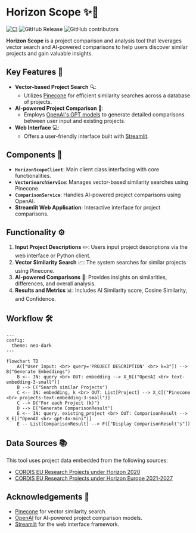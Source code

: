 
# Horizon Scope ✨📑

[![CI](https://github.com/turboflo/horizon-scope/actions/workflows/ci.yml/badge.svg?branch=development)](https://github.com/turboflo/horizon-scope/actions/workflows/ci.yml)
![GitHub Release](https://img.shields.io/github/v/release/turboflo/horizon-scope)
![GitHub contributors](https://img.shields.io/github/contributors/turboflo/horizon-scope)



**Horizon Scope** is a project comparison and analysis tool that leverages vector search and AI-powered comparisons to help users discover similar projects and gain valuable insights.

## Key Features 🌟

- **Vector-based Project Search** 🔍: 
  - Utilizes [Pinecone](https://www.pinecone.io/) for efficient similarity searches across a database of projects.
- **AI-powered Project Comparison** 🤖:
  - Employs [OpenAI's GPT models](https://openai.com/) to generate detailed comparisons between user input and existing projects.
- **Web Interface** 💻:
  - Offers a user-friendly interface built with [Streamlit](https://streamlit.io/).

## Components 🧩

- **`HorizonScopeClient`**: Main client class interfacing with core functionalities.
- **`VectorSearchService`**: Manages vector-based similarity searches using Pinecone.
- **`ComparisonService`**: Handles AI-powered project comparisons using OpenAI.
- **Streamlit Web Application**: Interactive interface for project comparisons.

## Functionality ⚙️

1. **Input Project Descriptions** ✏️: Users input project descriptions via the web interface or Python client.
2. **Vector Similarity Search** 📈: The system searches for similar projects using Pinecone.
3. **AI-powered Comparisons** 🔗: Provides insights on similarities, differences, and overall analysis.
4. **Results and Metrics** 📊: Includes AI Similarity score, Cosine Similarity, and Confidence.

## Workflow 🛠️

```mermaid
---
config:
  theme: neo-dark
---

flowchart TD
    A(["User Input: <br> query='PROJECT DESCRIPTION' <br> k=3"]) --> B("Generate Embeddings")
    B <-- IN: query <br> OUT: embedding --> X_B[("OpenAI <br> text-embedding-3-small")]
    B --> C("Search similar Projects")
    C <-- IN: embedding, k <br> OUT: List[Project] --> X_C[("Pinecone <br> projects-text-embedding-3-small")]
    C --> D{"For each Project (k)"}
    D --> E["Generate ComparisonResult"]
    E <-- IN: query, existing_project <br> OUT: ComparisonResult --> X_E[("OpenAI <br> gpt-4o-mini")]
    E -- List[ComparisonResult] --> F(["Display ComparisonResult's"])
```

## Data Sources 📚

This tool uses project data embedded from the following sources:
- [CORDIS EU Research Projects under Horizon 2020](https://data.europa.eu/euodp/en/data/dataset/cordisH2020projects)
- [CORDIS EU Research Projects under Horizon Europe 2021-2027](https://data.europa.eu/data/datasets/cordis-eu-research-projects-under-horizon-europe-2021-2027)

## Acknowledgements 🙏

- [Pinecone](https://www.pinecone.io/) for vector similarity search.
- [OpenAI](https://openai.com/) for AI-powered project comparison models.
- [Streamlit](https://streamlit.io/) for the web interface framework.

